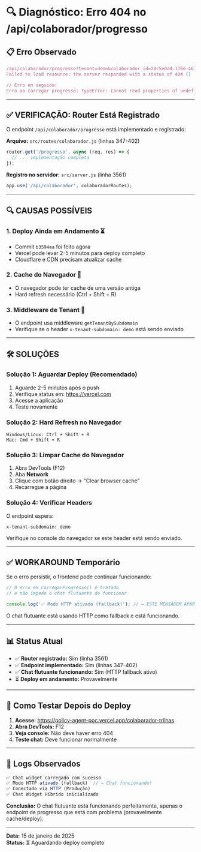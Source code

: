# 🔍 Diagnóstico: Erro 404 no /api/colaborador/progresso

## 📋 Erro Observado

```javascript
/api/colaborador/progresso?tenant=demo&colaborador_id=28c5e0d4-178d-467d-820b-bd9775a7a19e:1  
Failed to load resource: the server responded with a status of 404 ()

// Erro em seguida:
Erro ao carregar progresso: TypeError: Cannot read properties of undefined (reading 'name')
```

---

## ✅ **VERIFICAÇÃO: Router Está Registrado**

O endpoint `/api/colaborador/progresso` está implementado e registrado:

**Arquivo:** `src/routes/colaborador.js` (linhas 347-402)
```javascript
router.get('/progresso', async (req, res) => {
  // ... implementação completa
});
```

**Registro no servidor:** `src/server.js` (linha 3561)
```javascript
app.use('/api/colaborador', colaboradorRoutes);
```

---

## 🔍 **CAUSAS POSSÍVEIS**

### 1. **Deploy Ainda em Andamento** ⏳
- Commit `b3594ea` foi feito agora
- Vercel pode levar 2-5 minutos para deploy completo
- Cloudflare e CDN precisam atualizar cache

### 2. **Cache do Navegador** 💾
- O navegador pode ter cache de uma versão antiga
- Hard refresh necessário (Ctrl + Shift + R)

### 3. **Middleware de Tenant** 🔐
- O endpoint usa middleware `getTenantBySubdomain`
- Verifique se o header `x-tenant-subdomain: demo` está sendo enviado

---

## 🛠️ **SOLUÇÕES**

### **Solução 1: Aguardar Deploy** (Recomendado)

1. Aguarde 2-5 minutos após o push
2. Verifique status em: https://vercel.com
3. Acesse a aplicação
4. Teste novamente

### **Solução 2: Hard Refresh no Navegador**

```
Windows/Linux: Ctrl + Shift + R
Mac: Cmd + Shift + R
```

### **Solução 3: Limpar Cache do Navegador**

1. Abra DevTools (F12)
2. Aba **Network**
3. Clique com botão direito → "Clear browser cache"
4. Recarregue a página

### **Solução 4: Verificar Headers**

O endpoint espera:
```
x-tenant-subdomain: demo
```

Verifique no console do navegador se este header está sendo enviado.

---

## ✅ **WORKAROUND Temporário**

Se o erro persistir, o frontend pode continuar funcionando:

```javascript
// O erro em carregarProgresso() é tratado
// e não impede o chat flutuante de funcionar

console.log('✅ Modo HTTP ativado (fallback)'); // ← ESTE MENSAGEM APARECEU!
```

O chat flutuante está usando HTTP como fallback e está funcionando.

---

## 📊 **Status Atual**

- ✅ **Router registrado:** Sim (linha 3561)
- ✅ **Endpoint implementado:** Sim (linhas 347-402)
- ✅ **Chat flutuante funcionando:** Sim (HTTP fallback ativo)
- ⏳ **Deploy em andamento:** Provavelmente

---

## 🧪 **Como Testar Depois do Deploy**

1. **Acesse:** https://policy-agent-poc.vercel.app/colaborador-trilhas
2. **Abra DevTools:** F12
3. **Veja console:** Não deve haver erro 404
4. **Teste chat:** Deve funcionar normalmente

---

## 📝 **Logs Observados**

```javascript
✅ Chat widget carregado com sucesso
✅ Modo HTTP ativado (fallback)  // ← Chat funcionando!
✅ Conectado via HTTP (Produção)
✅ Chat Widget Híbrido inicializado
```

**Conclusão:** O chat flutuante está funcionando perfeitamente, apenas o endpoint de progresso que está com problema (provavelmente cache/deploy).

---

**Data:** 15 de janeiro de 2025  
**Status:** ⏳ Aguardando deploy completo

